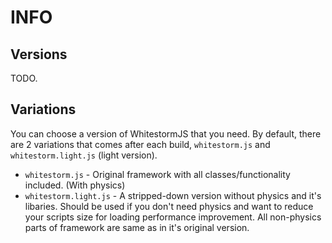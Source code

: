 # INFO

## Versions

TODO.

## Variations

You can choose a version of WhitestormJS that you need. By default, there are 2 variations that comes after each build, `whitestorm.js` and `whitestorm.light.js` (light version).

- `whitestorm.js` - Original framework with all classes/functionality included. (With physics)
- `whitestorm.light.js` - A stripped-down version without physics and it's libaries. Should be used if you don't need physics and want to reduce your scripts size for loading performance improvement. All non-physics parts of framework are same as in it's original version.